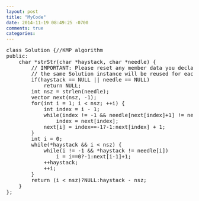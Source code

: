 ```yaml
---
layout: post
title: "MyCode"
date: 2014-11-19 08:49:25 -0700
comments: true
categories:
---
```

<script src="/plugins/google-code-prettify/loader/run_prettify.js?autoload=true&amp;skin=desert&amp;lang=css" defer="defer"></script>


<pre class="prettyprint">
class Solution {//KMP algorithm
public:
    char *strStr(char *haystack, char *needle) {
        // IMPORTANT: Please reset any member data you declared, as
        // the same Solution instance will be reused for each test case.
        if(haystack == NULL || needle == NULL)
            return NULL;
        int nsz = strlen(needle);
        vector<int> next(nsz, -1);
        for(int i = 1; i < nsz; ++i) {
            int index = i - 1;
            while(index != -1 && needle[next[index]+1] != needle[i])
                index = next[index];
            next[i] = index==-1?-1:next[index] + 1;
        }
        int i = 0;
        while(*haystack && i < nsz) {
            while(i != -1 && *haystack != needle[i])
                i = i==0?-1:next[i-1]+1;
            ++haystack;
            ++i;
        }
        return (i < nsz)?NULL:haystack - nsz;
    }
};
</pre>